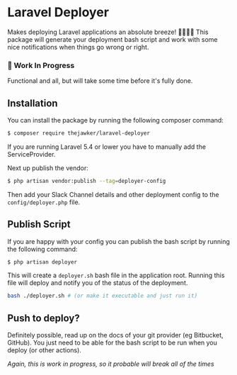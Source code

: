 # Laravel Deployer
Makes deploying Laravel applications an absolute breeze! 💨💨💨💨 
This package will generate your deployment bash script and work with some nice notifications when things go wrong or right.

### 🚨 Work In Progress
Functional and all, but will take some time before it's fully done.

## Installation
You can install the package by running the following composer command:
```bash
$ composer require thejawker/laravel-deployer
``` 

If you are running Laravel 5.4 or lower you have to manually add the ServiceProvider.

Next up publish the vendor:
```bash
$ php artisan vendor:publish --tag=deployer-config
```

Then add your Slack Channel details and other deployment config to the `config/deployer.php` file.

## Publish Script
If you are happy with your config you can publish the bash script by running the following command:
```bash
$ php artisan deployer
```
This will create a `deployer.sh` bash file in the application root. Running this file will deploy and notify you of the status of the deployment.
```bash
bash ./deployer.sh # (or make it executable and just run it)
```

## Push to deploy?
Definitely possible, read up on the docs of your git provider (eg Bitbucket, GitHub). You just need to be able for the bash script to be run when you deploy (or other actions).

*Again, this is work in progress, so it probable will break all of the times*